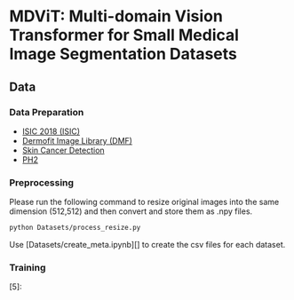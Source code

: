 # MDViT: Multi-domain Vision Transformer for Small Medical Image Segmentation Datasets

## Data
### Data Preparation

* [ISIC 2018 (ISIC)][1]
* [Dermofit Image Library (DMF)][2]
* [Skin Cancer Detection][3]
* [PH2][4]

### Preprocessing

Please run the following command to resize original images into the same dimension (512,512) and then convert and store them as .npy files.
```sh
python Datasets/process_resize.py
```

Use [Datasets/create_meta.ipynb][] to create the csv files for each dataset.

### Training


[1]: https://challenge.isic-archive.com/data/#2018
[2]: https://licensing.edinburgh-innovations.ed.ac.uk/product/dermofit-image-library
[3]: https://uwaterloo.ca/vision-image-processing-lab/research-demos/skin-cancer-detection
[4]: https://www.fc.up.pt/addi/ph2%20database.html
[5]: 
